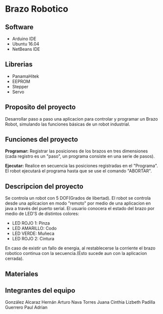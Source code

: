 
# Brazo Robotico
## Software
- Arduino IDE
- Ubuntu 16.04
- NetBeans IDE
## Librerias
- PanamaHitek
- EEPROM
- Stepper
- Servo

## Proposito del proyecto
Desarrollar paso a paso una aplicacion para controlar y programar un Brazo Robot, simulando las funciones básicas de un robot industrial.

## Funciones del proyecto
 **Programar:** Registrar las posiciones de los brazos en tres dimensiones (cada registro es un "paso", un programa consiste en una serie de pasos).
 
 **Ejecutar:** Realice en secuencia las posiciones registradas en el "Programa". El robot ejecutará el programa hasta que se use el comando "ABORTAR".

## Descripcion del proyecto
Se controla un robot con 5 DOF(Grados de libertad).
El robot se controla desde una aplicacion en modo "remoto" por medio de una aplicacion en java a través del puerto serial.
El usuario conocera el estado del brazo por medio de LED'S de distintos colores:
  - LED ROJO 1: Pinza
  - LED AMARILLO: Codo
  - LED VERDE: Muñeca
  - LED ROJO 2: Cintura

En caso de existir un fallo de energia, al restablecerse la corriente el brazo robotico continua con la secuencia.(Esto sucede aun con
la aplicacion cerrada).

## Materiales

## Integrantes del equipo
González Alcaraz Hernán Arturo
Nava Torres Juana Cinthia Lizbeth
Padilla Guerrero Paul Adrian 
